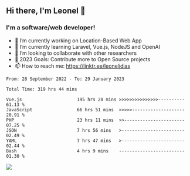## Hi there, I'm Leonel 👋

### I'm a software/web developer!
- 🔭 I’m currently working on Location-Based Web App
- 🌱 I’m currently learning Laravel, Vue.js, NodeJS and OpenAI
- 👯 I’m looking to collaborate with other researchers
- 🥅 2023 Goals: Contribute more to Open Source projects
- 📫 How to reach me: https://linktr.ee/leoneljdias

<!--START_SECTION:waka-->

```text
From: 28 September 2022 - To: 29 January 2023

Total Time: 319 hrs 44 mins

Vue.js                     195 hrs 28 mins >>>>>>>>>>>>>>>----------   61.13 %
JavaScript                 66 hrs 51 mins  >>>>>--------------------   20.91 %
PHP                        23 hrs 11 mins  >>-----------------------   07.25 %
JSON                       7 hrs 56 mins   >------------------------   02.49 %
YAML                       7 hrs 47 mins   >------------------------   02.44 %
Bash                       4 hrs 9 mins    -------------------------   01.30 %
```

<!--END_SECTION:waka-->

![](https://komarev.com/ghpvc/?username=leoneljdias&color=blue&style=flat-square)
